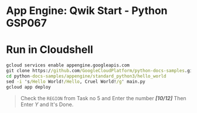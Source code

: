 # App Engine: Qwik Start - Python  GSP067
# Run in Cloudshell
```cmd
gcloud services enable appengine.googleapis.com
git clone https://github.com/GoogleCloudPlatform/python-docs-samples.git
cd python-docs-samples/appengine/standard_python3/hello_world
sed -i 's/Hello World!/Hello, Cruel World!/g' main.py
gcloud app deploy 
```
> Check the ```REGION``` from Task no 5 and Enter the number ***[10/12]***
> Then Enter _Y_ and It's Done.
